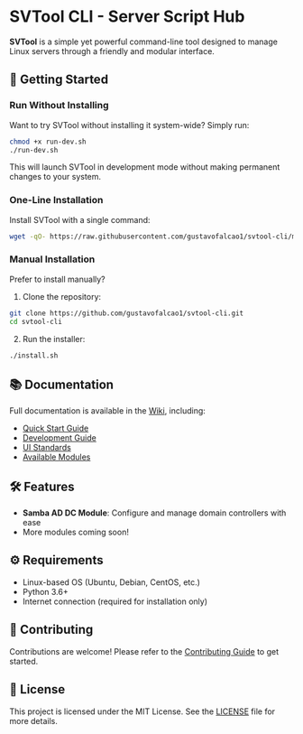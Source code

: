 # SVTool CLI - Server Script Hub

**SVTool** is a simple yet powerful command-line tool designed to manage Linux servers through a friendly and modular interface.

## 🚀 Getting Started

### Run Without Installing

Want to try SVTool without installing it system-wide? Simply run:

```bash
chmod +x run-dev.sh
./run-dev.sh
```

This will launch SVTool in development mode without making permanent changes to your system.

### One-Line Installation

Install SVTool with a single command:

```bash
wget -qO- https://raw.githubusercontent.com/gustavofalcao1/svtool-cli/main/quick-install.sh | bash
```

### Manual Installation

Prefer to install manually?

1. Clone the repository:

```bash
git clone https://github.com/gustavofalcao1/svtool-cli.git
cd svtool-cli
```

2. Run the installer:

```bash
./install.sh
```

## 📚 Documentation

Full documentation is available in the [Wiki](docs/wiki/Home.md), including:

- [Quick Start Guide](docs/wiki/user-guide/QuickStart.md)
- [Development Guide](docs/wiki/dev-guide/Development.md)
- [UI Standards](docs/wiki/dev-guide/UIStandards.md)
- [Available Modules](docs/wiki/user-guide/Modules.md)

## 🛠️ Features

- **Samba AD DC Module**: Configure and manage domain controllers with ease
- More modules coming soon!

## ⚙️ Requirements

- Linux-based OS (Ubuntu, Debian, CentOS, etc.)
- Python 3.6+
- Internet connection (required for installation only)

## 🤝 Contributing

Contributions are welcome! Please refer to the [Contributing Guide](docs/wiki/dev-guide/Contributing.md) to get started.

## 📝 License

This project is licensed under the MIT License. See the [LICENSE](LICENSE) file for more details.


